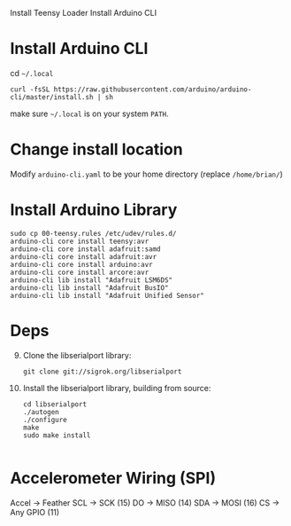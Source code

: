 Install Teensy Loader
Install Arduino CLI

# Install Arduino CLI
cd `~/.local` 
```
curl -fsSL https://raw.githubusercontent.com/arduino/arduino-cli/master/install.sh | sh
```
make sure `~/.local` is on your system `PATH`.

# Change install location
Modify `arduino-cli.yaml` to be your home directory (replace `/home/brian/`)

# Install Arduino Library
```
sudo cp 00-teensy.rules /etc/udev/rules.d/
arduino-cli core install teensy:avr
arduino-cli core install adafruit:samd
arduino-cli core install adafruit:avr
arduino-cli core install arduino:avr
arduino-cli core install arcore:avr
arduino-cli lib install "Adafruit LSM6DS"
arduino-cli lib install "Adafruit BusIO"
arduino-cli lib install "Adafruit Unified Sensor"

```

# Deps
9. Clone the libserialport library:
    ```
    git clone git://sigrok.org/libserialport
    ```
10. Install the libserialport library, building from source:
    ```
    cd libserialport
    ./autogen
    ./configure
    make
    sudo make install


# Accelerometer Wiring (SPI)
Accel -> Feather
SCL -> SCK (15)
DO -> MISO (14)
SDA -> MOSI (16)
CS -> Any GPIO (11)

